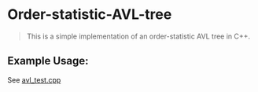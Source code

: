 # Order-statistic-AVL-tree
> This is a simple implementation of an order-statistic AVL tree in C++.


## Example Usage:
See [avl_test.cpp](test/avl_test.cpp)